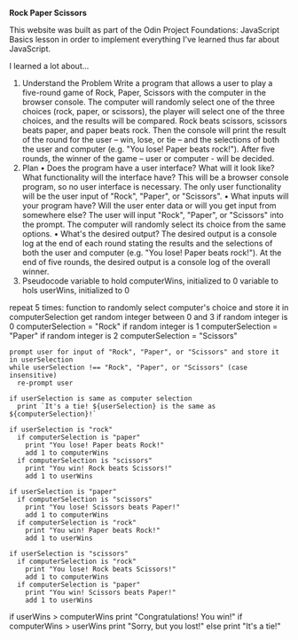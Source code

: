 **Rock Paper Scissors**

This website was built as part of the Odin Project Foundations: JavaScript Basics lesson in order to implement everything I've learned thus far about JavaScript.

I learned a lot about...

1. Understand the Problem
  Write a program that allows a user to play a five-round game of Rock, Paper, Scissors with the computer in the browser console. The computer will randomly select one of the three choices (rock, paper, or scissors), the player will select one of the three choices, and the results will be compared. Rock beats scissors, scissors beats paper, and paper beats rock. Then the console will print the result of the round for the user – win, lose, or tie – and the selections of both the user and computer (e.g. "You lose! Paper beats rock!"). After five rounds, the winner of the game – user or computer - will be decided.
2. Plan
  • Does the program have a user interface? What will it look like? What functionality will the interface have?
    This will be a browser console program, so no user interface is necessary. The only user functionality will be the user input of "Rock", "Paper", or "Scissors".
  • What inputs will your program have? Will the user enter data or will you get input from somewhere else?
    The user will input "Rock", "Paper", or "Scissors" into the prompt. The computer will randomly select its choice from the same options.
  • What's the desired output?
    The desired output is a console log at the end of each round stating the results and the selections of both the user and computer (e.g. "You lose! Paper beats rock!"). At the end of five rounds, the desired output is a console log of the overall winner.
3. Pseudocode
  variable to hold computerWins, initialized to 0
  variable to hols userWins, initialized to 0

  repeat 5 times:
    function to randomly select computer's choice and store it in computerSelection
      get random integer between 0 and 3
      if random integer is 0
        computerSelection = "Rock"
      if random integer is 1
        computerSelection = "Paper"
      if random integer is 2
        computerSelection = "Scissors"

    prompt user for input of "Rock", "Paper", or "Scissors" and store it in userSelection
    while userSelection !== "Rock", "Paper", or "Scissors" (case insensitive)
      re-prompt user

    if userSelection is same as computer selection
      print `It's a tie! ${userSelection} is the same as ${computerSelection}!`

    if userSelection is "rock"
      if computerSelection is "paper"
        print "You lose! Paper beats Rock!"
        add 1 to computerWins
      if computerSelection is "scissors"
        print "You win! Rock beats Scissors!"
        add 1 to userWins

    if userSelection is "paper"
      if computerSelection is "scissors"
        print "You lose! Scissors beats Paper!"
        add 1 to computerWins
      if computerSelection is "rock"
        print "You win! Paper beats Rock!"
        add 1 to userWins

    if userSelection is "scissors"
      if computerSelection is "rock"
        print "You lose! Rock beats Scissors!"
        add 1 to computerWins
      if computerSelection is "paper"
        print "You win! Scissors beats Paper!"
        add 1 to userWins
  
  if userWins > computerWins
    print "Congratulations! You win!"
  if computerWins > userWins
    print "Sorry, but you lost!"
  else
    print "It's a tie!"